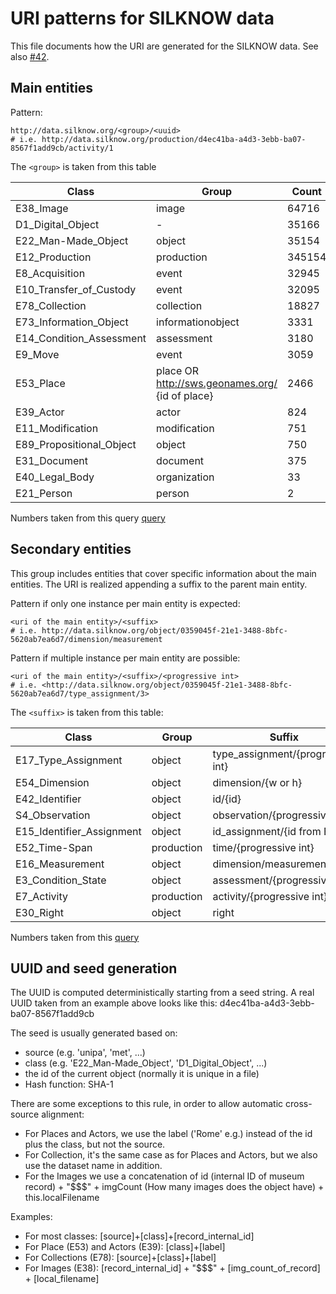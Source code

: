 URI patterns for SILKNOW data
==============================

This file documents how the URI are generated for the SILKNOW data.
See also [#42](https://github.com/silknow/converter/issues/42).


## Main entities

Pattern:

``` turtle
http://data.silknow.org/<group>/<uuid>
# i.e. http://data.silknow.org/production/d4ec41ba-a4d3-3ebb-ba07-8567f1add9cb/activity/1
```

The `<group>` is taken from this table 

| Class | Group | Count
| --- | --- | --- |
| E38_Image | image | 64716 |
| D1_Digital_Object | - | 35166 |
| E22_Man-Made_Object | object | 35154 |
| E12_Production | production | 345154 | 
| E8_Acquisition | event | 32945 |
| E10_Transfer_of_Custody | event | 32095 |
| E78_Collection | collection | 18827 |
| E73_Information_Object | informationobject | 3331 |
| E14_Condition_Assessment | assessment | 3180 |
| E9_Move | event | 3059 |
| E53_Place |  place OR http://sws.geonames.org/ {id of place} | 2466 |
| E39_Actor | actor | 824 |
| E11_Modification | modification | 751 |
| E89_Propositional_Object | object | 750 |
| E31_Document | document | 375 
| E40_Legal_Body | organization | 33
| E21_Person | person | 2

Numbers taken from this query [query](https://data.silknow.org/sparql?default-graph-uri=&query=SELECT+count%28%3Fs%29+as+%3Fcount+%3Ft%0D%0AWHERE+%7B+graph+%3Fg+%7B+%0D%0A++++++%3Fs+a+%3Ft%0D%0A%0D%0A%0D%0AFILTER+%28contains%28str%28%3Fg%29%2C+%22mad%22%29+%7C%7C+contains%28str%28%3Fg%29%2C+%22mtmad%22%29+%7C%7C+contains%28str%28%3Fg%29%2C+%22joconde%22%29+%7C%7C+contains%28str%28%3Fg%29%2C+%22imatex%22%29+%7C%7C+contains%28str%28%3Fg%29%2C+%22unipa%22%29+%7C%7C+contains%28str%28%3Fg%29%2C+%22risd%22%29+%7C%7C+contains%28str%28%3Fg%29%2C+%22vam%22%29+%7C%7C+contains%28str%28%3Fg%29%2C+%22met%22%29+%7C%7C+contains%28str%28%3Fg%29%2C+%22cer%22%29+%7C%7C+contains%28str%28%3Fg%29%2C+%22garin%22%29+%7C%7C+contains%28str%28%3Fg%29%2C+%22mfa%22%29%29%0D%0A%0D%0A%7D%7D%0D%0A%0D%0AGROUP+BY+%3Ft+%0D%0AORDER+BY+DESC+%28%3Fcount%29&format=text%2Fhtml&timeout=0&debug=on)

## Secondary entities

This group includes entities that cover specific information about the main entities.
The URI is realized appending a suffix to the parent main entity.

Pattern if only one instance per main entity is expected:

``` turtle
<uri of the main entity>/<suffix>
# i.e. http://data.silknow.org/object/0359045f-21e1-3488-8bfc-5620ab7ea6d7/dimension/measurement
```

Pattern if multiple instance per main entity are possible:
``` turtle
<uri of the main entity>/<suffix>/<progressive int>
# i.e. <http://data.silknow.org/object/0359045f-21e1-3488-8bfc-5620ab7ea6d7/type_assignment/3>
```

The `<suffix>` is taken from this table:

| Class | Group | Suffix | Count
| --- | --- | --- | --- |
| E17_Type_Assignment | object | type_assignment/{progressive int} | 54650 |
| E54_Dimension | object | dimension/{w or h} | 45562 |
| E42_Identifier | object | id/{id} | 35900 |
| S4_Observation | object | observation/{progressive int} | 32789 |
| E15_Identifier_Assignment | object | id_assignment/{id from E42} | 35526 |
| E52_Time-Span | production | time/{progressive int} | 25415 |
| E16_Measurement | object | dimension/measurement | 22781 |
| E3_Condition_State | object | assessment/{progressive int} | 9298 |
| E7_Activity | production | activity/{progressive int}  | 5245 |
| E30_Right | object | right | 750 |

Numbers taken from this [query](https://data.silknow.org/sparql?default-graph-uri=&query=SELECT+count%28%3Fs%29+as+%3Fcount+%3Ft%0D%0AWHERE+%7B+graph+%3Fg+%7B+%0D%0A++++++%3Fs+a+%3Ft%0D%0A%0D%0A%0D%0AFILTER+%28contains%28str%28%3Fg%29%2C+%22mad%22%29+%7C%7C+contains%28str%28%3Fg%29%2C+%22mtmad%22%29+%7C%7C+contains%28str%28%3Fg%29%2C+%22joconde%22%29+%7C%7C+contains%28str%28%3Fg%29%2C+%22imatex%22%29+%7C%7C+contains%28str%28%3Fg%29%2C+%22unipa%22%29+%7C%7C+contains%28str%28%3Fg%29%2C+%22risd%22%29+%7C%7C+contains%28str%28%3Fg%29%2C+%22vam%22%29+%7C%7C+contains%28str%28%3Fg%29%2C+%22met%22%29+%7C%7C+contains%28str%28%3Fg%29%2C+%22cer%22%29+%7C%7C+contains%28str%28%3Fg%29%2C+%22garin%22%29+%7C%7C+contains%28str%28%3Fg%29%2C+%22mfa%22%29%29%0D%0A%0D%0A%7D%7D%0D%0A%0D%0AGROUP+BY+%3Ft+%0D%0AORDER+BY+DESC+%28%3Fcount%29&format=text%2Fhtml&timeout=0&debug=on)


## UUID and seed generation

The UUID is computed deterministically starting from a seed string.
A real UUID taken from an example above looks like this: d4ec41ba-a4d3-3ebb-ba07-8567f1add9cb

The seed is usually generated  based on:

* source (e.g. 'unipa', 'met', ...)
* class (e.g. 'E22_Man-Made_Object', 'D1_Digital_Object', ...)
* the id of the current object (normally it is unique in a file)
* Hash function: SHA-1

There are some exceptions to this rule, in order to allow automatic cross-source alignment:
* For Places and Actors, we use the label ('Rome' e.g.) instead of the id plus the class, but not the source.
* For Collection, it's the same case as for Places and Actors, but we also use the dataset name in addition.
* For the Images we use a concatenation of id (internal ID of museum record) + "$$$" + imgCount (How many images does the object have) + this.localFilename

Examples:
* For most classes: [source]+[class]+[record_internal_id]
* For Place (E53) and Actors (E39): [class]+[label]
* For Collections  (E78): [source]+[class]+[label]
* For Images (E38): [record_internal_id] + "$$$" + [img_count_of_record] + [local_filename]
